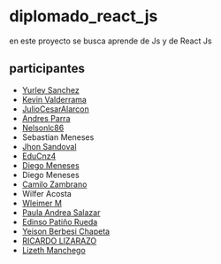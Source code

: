 # diplomado_react_js

en este proyecto se busca aprende de Js y de React Js 
## participantes

- [Yurley Sanchez](https://github.com/Yursksf1)
- [Kevin Valderrama](https://github.com/KevinValderrama518)
- [JulioCesarAlarcon](https://github.com/JulioCesarAlarconUrazan/diplomadoReactJs)
- [Andres Parra](https://github.com/HeartKush)
- [Nelsonlc86](https://github.com/Nelsonlc86)
- Sebastian Meneses
- [Jhon Sandoval](https://github.com/JhonSandoval)
- [EduCnz4](https://github.com/EduCnz4)
- [Diego Meneses](https://github.com/DiegoMenesesLeon)
- Diego Meneses
- [Camilo Zambrano](https://github.com/Zeta-exe)
- Wilfer Acosta
- [Wleimer M ](https://github.com/Wleimerjose/)
- [Paula Andrea Salazar](https://github.com/PaulaAndreaSalazarAgudelo)
- [Edinso Patiño Rueda](https://github.com/edinso0117)
- [Yeison Berbesi Chapeta](https://github.com/yeison495)
- [RICARDO LIZARAZO](https://github.com/Ricardoliza)
- [Lizeth Manchego](https://github.com/LizManchego)
